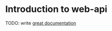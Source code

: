 # Introduction to web-api

TODO: write [great documentation](http://jacobian.org/writing/what-to-write/)
